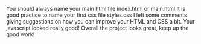 You should always name your main html file index.html or main.html
It is good practice to name your first css file styles.css
I left some comments giving suggestions on how you can improve your HTML and CSS a bit. 
Your javascript looked really good!
Overall the project looks great, keep up the good work!